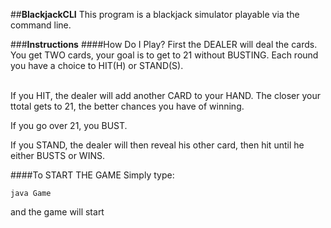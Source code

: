 ##**BlackjackCLI**
This program is a blackjack simulator playable via the command line.

###**Instructions**
####How Do I Play?
First the DEALER will deal the cards. You get TWO cards, your goal is to get to 21 without BUSTING. Each round you have a choice to HIT(H) or STAND(S).<br/><br/>

If you HIT, the dealer will add another CARD to your HAND. The closer your ttotal gets to 21, the better chances you have of winning.

If you go over 21, you BUST.

If you STAND, the dealer will then reveal his other card, then hit until he either BUSTS or WINS.

####To START THE GAME
Simply type:
```
java Game
```
and the game will start
